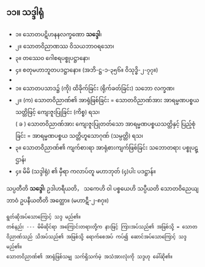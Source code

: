 ## ၁၁။ သဒ္ဒါရုံ

- ၁။ သောတပဋိဟနနလက္ခဏော **သဒ္ဒေါ**၊
- ၂။ သောတဝိညာဏဿ ဝိသယဘာ၀ရသော၊
- ၃။ တဿေ၀ ဂေါစရပစ္စုပဋ္ဌာနော၊
- ၄။ စတုမဟာဘူတပဒဋ္ဌာနော။ (အဘိ-ဋ္ဌ-၁-၃၅၆။ ဝိသုဒ္ဓိ-၂-၇၇။)
- 
- ၁။ သောတပသာဒ၌ (ကို) ထိခိုက်ခြင်း (ရိုက်ခတ်ခြင်း) သဘော လက္ခဏ၊
- ၂။ (က) သောတဝိညာဏ်၏ အာရုံဖြစ်ခြင်း = သောတဝိညာဏ်အား အာရမ္မဏပစ္စယသတ္တိဖြင့်
ကျေးဇူးပြုခြင်း (ကိစ္စ) ရသ၊ <br>( ခ ) သောတဝိညာဏ်အား ကျေးဇူးပြုတတ်သော အာရမ္မဏပစ္စယသတ္တိနှင့် ပြည့်စုံခြင်း = အာရမ္မဏပစ္စယ သတ္တိဟူသောဂုဏ် (သမ္ပတ္တိ) ရသ၊
- ၃။ သောတဝိညာဏ်၏ ကျက်စားရာ အာရုံစားကျက်ဖြစ်ခြင်း သဘောတရား ပစ္စုပဋ္ဌာန်၊
- ၄။ မိမိ (သဒ္ဒါရုံ) ၏ မှီရာ ကလာပ်တူ မဟာဘုတ် (၄)ပါး ပဒဋ္ဌာန်။

သပ္ပတီတိ **သဒ္ဒေါ**၊ ဥဒါဟရီယတိ， သကေဟိ ဝါ ပစ္စယေဟိ သပ္ပီယတိ သောတဝိညေယျဘာဝံ ဥပနီယတီတိ အတ္ထော။ (မဟာဋီ-၂-၈၇။)

    ရွတ်ဆိုအပ်သောကြောင့် သဒ္ဒ မည်၏။ 
    တစ်နည်း --- မိမိဆိုင်ရာ အကြောင်းတရားတို့က နားဖြင့် ကြားအပ်သည်၏ အဖြစ်သို့ = သောတဝိညာဏ်သည် သိအပ်သည်၏ အဖြစ်သို့ ရောက်စေအပ် ကပ်၍ ဆောင်အပ်သောကြောင့် သဒ္ဒ မည်၏။ 
    သောတဝိညာဏ်၏ အာရုံဖြစ်သမျှ သက်ရှိသက်မဲ့ အသံအားလုံးကို သဒ္ဒဟု ခေါ်ဆို၏။
